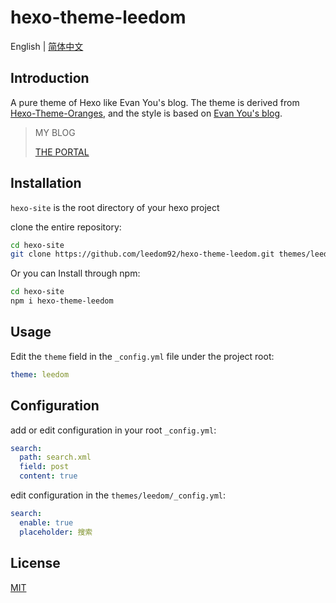 # hexo-theme-leedom

English | [简体中文](./README.zh-CN.md)

## Introduction

A pure theme of Hexo like Evan You's blog. The theme is derived from [Hexo-Theme-Oranges](https://github.com/zchengsite/hexo-theme-oranges), and the style is based on [Evan You's blog](https://blog.evanyou.me).
 
> MY BLOG
> 
>[THE PORTAL](https://blog.leedom.me/)

## Installation
`hexo-site` is the root directory of your hexo project

clone the entire repository:
```sh
cd hexo-site
git clone https://github.com/leedom92/hexo-theme-leedom.git themes/leedom
```

Or you can Install through npm:
```sh
cd hexo-site
npm i hexo-theme-leedom
```

## Usage

Edit the `theme` field in the `_config.yml` file under the project root:

```yml
theme: leedom
```

## Configuration

add or edit configuration in your root `_config.yml`:
```yml
search:
  path: search.xml
  field: post
  content: true
```

edit configuration in the `themes/leedom/_config.yml`:
```yml
search:
  enable: true
  placeholder: 搜索
```

## License

[MIT](https://github.com/leedom92/hexo-theme-leedom/blob/master/LICENSE)
